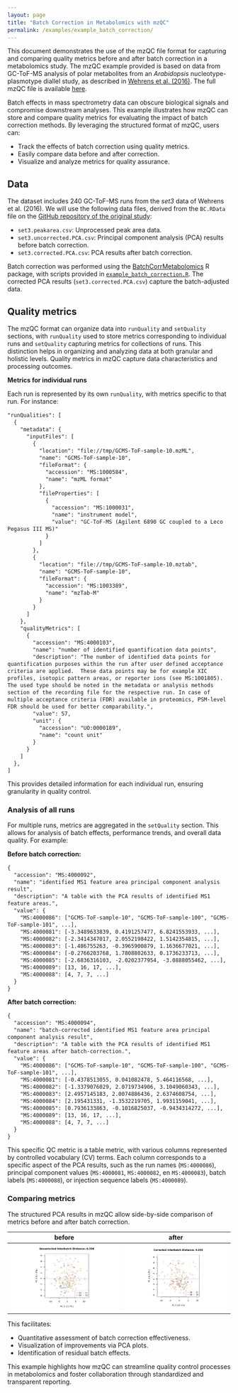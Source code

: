 ```yaml
---
layout: page
title: "Batch Correction in Metabolomics with mzQC"
permalink: /examples/example_batch_correction/
---
```


This document demonstrates the use of the mzQC file format for capturing and comparing quality metrics before and after batch correction in a metabolomics study.
The mzQC example provided is based on data from GC-ToF-MS analysis of polar metabolites from an _Arabidopsis_ nucleotype-plasmotype diallel study, as described in [Wehrens et al. (2016)](https://dx.doi.org/10.1007%2Fs11306-016-1015-8).
The full mzQC file is available [here](https://github.com/HUPO-PSI/mzQC/tree/main/specification_documents/examples/example_batch_correction.mzQC).

Batch effects in mass spectrometry data can obscure biological signals and compromise downstream analyses.
This example illustrates how mzQC can store and compare quality metrics for evaluating the impact of batch correction methods.
By leveraging the structured format of mzQC, users can:
- Track the effects of batch correction using quality metrics.
- Easily compare data before and after correction.
- Visualize and analyze metrics for quality assurance.

## Data

The dataset includes 240 GC-ToF-MS runs from the _set3_ data of Wehrens et al. (2016).
We will use the following data files, derived from the `BC.RData` file on the [GitHub repository of the original study](https://github.com/rwehrens/BatchCorrMetabolomics):
- `set3.peakarea.csv`: Unprocessed peak area data.
- `set3.uncorrected.PCA.csv`: Principal component analysis (PCA) results before batch correction.
- `set3.corrected.PCA.csv`: PCA results after batch correction.

Batch correction was performed using the [BatchCorrMetabolomics](https://github.com/rwehrens/BatchCorrMetabolomics) R package, with scripts provided in [`example_batch_correction.R`](example_batch_correction.R).
The corrected PCA results (`set3.corrected.PCA.csv`) capture the batch-adjusted data.

## Quality metrics

The mzQC format can organize data into `runQuality` and `setQuality` sections, with `runQuality` used to store metrics corresponding to individual runs and `setQuality` capturing metrics for collections of runs.
This distinction helps in organizing and analyzing data at both granular and holistic levels.
Quality metrics in mzQC capture data characteristics and processing outcomes.

**Metrics for individual runs**

Each run is represented by its own `runQuality`, with metrics specific to that run.
For instance:

```
"runQualities": [
  {
    "metadata": {
      "inputFiles": [
        {
          "location": "file://tmp/GCMS-ToF-sample-10.mzML",
          "name": "GCMS-ToF-sample-10",
          "fileFormat": {
            "accession": "MS:1000584",
            "name": "mzML format"
          },
          "fileProperties": [
            {
              "accession": "MS:1000031",
              "name": "instrument model",
              "value": "GC-ToF-MS (Agilent 6890 GC coupled to a Leco Pegasus III MS)"
            }
          ]
        },
        {
          "location": "file://tmp/GCMS-ToF-sample-10.mztab",
          "name": "GCMS-ToF-sample-10",
          "fileFormat": {
            "accession": "MS:1003389",
            "name": "mzTab-M"
          }
        }
      ]
    },
    "qualityMetrics": [
      {
        "accession": "MS:4000103",
        "name": "number of identified quantification data points",
        "description": "The number of identified data points for quantification purposes within the run after user defined acceptance criteria are applied.  These data points may be for example XIC profiles, isotopic pattern areas, or reporter ions (see MS:1001805). The used type should be noted in the metadata or analysis methods section of the recording file for the respective run. In case of multiple acceptance criteria (FDR) available in proteomics, PSM-level FDR should be used for better comparability.",
        "value": 57,
        "unit": {
          "accession": "UO:0000189",
          "name": "count unit"
        }
      }
    ]
  },
]
```

This provides detailed information for each individual run, ensuring granularity in quality control.

### Analysis of all runs

For multiple runs, metrics are aggregated in the `setQuality` section.
This allows for analysis of batch effects, performance trends, and overall data quality.
For example:

**Before batch correction:**

```
{
  "accession": "MS:4000092",
  "name": "identified MS1 feature area principal component analysis result",
  "description": "A table with the PCA results of identified MS1 feature areas.",
  "value": {
    "MS:4000086": ["GCMS-ToF-sample-10", "GCMS-ToF-sample-100", "GCMS-ToF-sample-101", ...],
    "MS:4000081": [-3.3489633839, 0.4191257477, 6.8241553933, ...],
    "MS:4000082": [-2.3414347017, 2.0552198422, 1.5142354815, ...],
    "MS:4000083": [-1.486755263, -0.3965900879, 1.1636677021, ...],
    "MS:4000084": [-0.2766203768, 1.7808802633, 0.1736233713, ...],
    "MS:4000085": [-2.6836316103, -2.0202377954, -3.0888055462, ...],
    "MS:4000089": [13, 16, 17, ...],
    "MS:4000088": [4, 7, 7, ...]
  }
}
```

**After batch correction:**

```
{
  "accession": "MS:4000094",
  "name": "batch-corrected identified MS1 feature area principal component analysis result",
  "description": "A table with the PCA results of identified MS1 feature areas after batch-correction.",
  "value": {
    "MS:4000086": ["GCMS-ToF-sample-10", "GCMS-ToF-sample-100", "GCMS-ToF-sample-101", ...],
    "MS:4000081": [-0.4378513055, 0.041082478, 5.464116568, ...],
    "MS:4000082": [-1.3379076029, 2.0719734906, 3.1049060343, ...],
    "MS:4000083": [2.4957145183, 2.0074886436, 2.6374608754, ...],
    "MS:4000084": [2.195431331, -1.3532219705, 1.9931159041, ...],
    "MS:4000085": [0.7936133863, -0.1016825037, -0.9434314272, ...],
    "MS:4000089": [13, 16, 17, ...],
    "MS:4000088": [4, 7, 7, ...]
  }
}
```

This specific QC metric is a table metric, with various columns represented by controlled vocabulary (CV) terms.
Each column corresponds to a specific aspect of the PCA results, such as the run names (`MS:4000086`), principal component values (`MS:4000081`, `MS:4000082`, en `MS:4000083`), batch labels (`MS:4000088`), or injection sequence labels (`MS:4000089`).

### Comparing metrics

The structured PCA results in mzQC allow side-by-side comparison of metrics before and after batch correction.

before | after
--- | ---
![PCA before batch correction](../../pages/figures/example_batch_correction_before.png) | ![PCA before after correction](../../pages/figures/example_batch_correction_after.png)

This facilitates:
- Quantitative assessment of batch correction effectiveness.
- Visualization of improvements via PCA plots.
- Identification of residual batch effects.

This example highlights how mzQC can streamline quality control processes in metabolomics and foster collaboration through standardized and transparent reporting.
